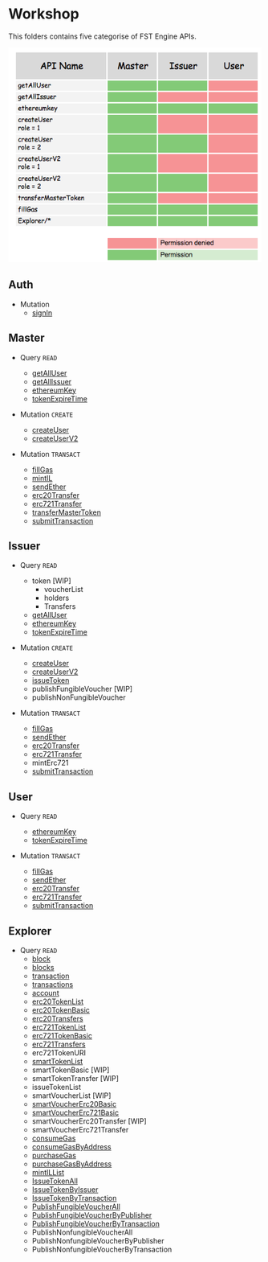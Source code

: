 # Workshop
This folders contains five categorise of FST Engine APIs.

![permission](/Workshop/permission.png)

## Auth
- Mutation
  - [signIn](/Workshop/Auth/signIn.md)

## Master
- Query `READ`
  - [getAllUser](/Workshop/getAllUser.md)
  - [getAllIssuer](/Workshop/getAllIssuer.md)
  - [ethereumKey](/Workshop/ethereumKey.md)
  - [tokenExpireTime](/Workshop/tokenExpireTime.md)

- Mutation `CREATE`
  - [createUser](/Workshop/createUser.md)
  - [createUserV2](/Workshop/createUserV2.md)

- Mutation `TRANSACT`
  - [fillGas](/Workshop/fillGas.md)
  - [mintIL](/Workshop/mintIL.md)
  - [sendEther](/Workshop/sendEther.md)
  - [erc20Transfer](/Workshop/erc20Transfer.md)
  - [erc721Transfer](/Workshop/erc721Transfer.md)
  - [transferMasterToken](/Workshop/transferMasterToken.md)
  - [submitTransaction](/Workshop/submitTransaction.md)


## Issuer
- Query `READ`
  - token [WIP]
    - voucherList
    - holders
    - Transfers
  - [getAllUser](/Workshop/getAllUser.md)
  - [ethereumKey](/Workshop/ethereumKey.md)
  - [tokenExpireTime](/Workshop/tokenExpireTime.md)

- Mutation `CREATE`
  - [createUser](/Workshop/createUser.md)
  - [createUserV2](/Workshop/createUserV2.md)
  - [issueToken](/Workshop/issueToken.md)
  - publishFungibleVoucher [WIP]
  - publishNonFungibleVoucher

- Mutation `TRANSACT`
  - [fillGas](/Workshop/fillGas.md)
  - [sendEther](/Workshop/sendEther.md)
  - [erc20Transfer](/Workshop/erc20Transfer.md)
  - [erc721Transfer](/Workshop/erc721Transfer.md)
  - mintErc721
  - [submitTransaction](/Workshop/submitTransaction.md)


## User
- Query `READ`
  - [ethereumKey](/Workshop/ethereumKey.md)
  - [tokenExpireTime](/Workshop/tokenExpireTime.md)

- Mutation `TRANSACT`
  - [fillGas](/Workshop/fillGas.md)
  - [sendEther](/Workshop/sendEther.md)
  - [erc20Transfer](/Workshop/erc20Transfer.md)
  - [erc721Transfer](/Workshop/erc721Transfer.md)
  - [submitTransaction](/Workshop/submitTransaction.md)


## Explorer
- Query `READ`
  - [block](/Workshop/Explorer/block.md)
  - [blocks](/Workshop/Explorer/blocks.md)
  - [transaction](/Workshop/Explorer/transaction.md)
  - [transactions](/Workshop/Explorer/transactions.md)
  - [account](/Workshop/Explorer/account.md)
  - [erc20TokenList](/Workshop/Explorer/erc20TokenList.md)
  - [erc20TokenBasic](/Workshop/Explorer/erc20TokenBasic.md)
  - [erc20Transfers](/Workshop/Explorer/erc20Transfers.md)
  - [erc721TokenList](/Workshop/Explorer/erc721TokenList.md)
  - [erc721TokenBasic](/Workshop/Explorer/erc721TokenBasic.md)
  - [erc721Transfers](/Workshop/Explorer/erc721Transfers.md)
  - erc721TokenURI
  - [smartTokenList](/Workshop/Explorer/smartTokenList.md)
  - smartTokenBasic [WIP]
  - smartTokenTransfer [WIP]
  - issueTokenList
  - smartVoucherList [WIP]
  - [smartVoucherErc20Basic](/Workshop/Explorer/smartVoucherErc20Basic.md)
  - [smartVoucherErc721Basic](/Workshop/Explorer/smartVoucherErc721Basic.md)
  - smartVoucherErc20Transfer [WIP]
  - smartVoucherErc721Transfer
  - [consumeGas](/Workshop/Explorer/consumeGas.md)
  - [consumeGasByAddress](/Workshop/Explorer/consumeGasByAddress.md)
  - [purchaseGas](/Workshop/Explorer/purchaseGas.md)
  - [purchaseGasByAddress](/Workshop/Explorer/purchaseGasByAddress.md)
  - [mintILList](/Workshop/Explorer/mintILList.md)
  - [IssueTokenAll](/Workshop/Explorer/IssueTokenAll.md)
  - [IssueTokenByIssuer](/Workshop/Explorer/IssueTokenByIssuer.md)
  - [IssueTokenByTransaction](/Workshop/Explorer/IssueTokenByTransaction.md)
  - [PublishFungibleVoucherAll](/Workshop/Explorer/PublishFungibleVoucherAll.md)
  - [PublishFungibleVoucherByPublisher](/Workshop/Explorer/PublishFungibleVoucherByPublisher.md)
  - [PublishFungibleVoucherByTransaction](/Workshop/Explorer/PublishFungibleVoucherByTransaction.md)
  - PublishNonfungibleVoucherAll
  - PublishNonfungibleVoucherByPublisher
  - PublishNonfungibleVoucherByTransaction


